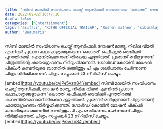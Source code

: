 ```yaml
---
title: "സിബി മലയിൽ സംവിധാനം ചെയ്ത് ആസിഫലി നായകനായ 'കൊത്ത്' ട്രെയ്‌ലർ പുറത്തിറങ്ങി"
date: 2022-09-02T16:47:10
draft: false
categories: ["Entertainment"]
tags: ['asifali', 'KOTHU OFFICIAL TRAILAR', 'Roshan mathew', 'sibimalayil']
author: "Beaumaris"
---
```


സിബി മലയിൽ സംവിധാനം ചെയ്ത് ആസിഫലി, റോഷൻ മാത്യു, നിഖില വിമൽ എന്നിവർ പ്രധാന കഥാപാത്രങ്ങളാകുന്ന 'കൊത്ത്' ഒഫീഷ്യൽ ട്രെയിലർ പുറത്തിറങ്ങി .ഹേമന്ത്കുമാറാണ് തിരക്കഥ എഴുതിയത്. പ്രശാന്ത് രവീന്ദ്രനാണ് ചിത്രത്തിന്റെ ഛായാഗ്രഹണം നിര്‍വ്വഹിക്കുന്നത്. ഗോൾഡ് കോയിൻ മോഷൻ പിക്ചർ കമ്പനിയുടെ ബാനറിൽ രഞ്ജിത്തും പി എം ശശിധരനും ചേർന്നാണ് ചിത്രം നിര്‍മ്മിക്കുന്നത്. ചിത്രം സപ്തംബർ 23 ന് റിലീസ് ചെയ്യും.

[embed]https://youtu.be/cvjPe5vzn84[/embed]
സിബി മലയിൽ സംവിധാനം ചെയ്ത് ആസിഫലി, റോഷൻ മാത്യു, നിഖില വിമൽ എന്നിവർ പ്രധാന കഥാപാത്രങ്ങളാകുന്ന 'കൊത്ത്' ഒഫീഷ്യൽ ട്രെയിലർ പുറത്തിറങ്ങി .ഹേമന്ത്കുമാറാണ് തിരക്കഥ എഴുതിയത്. പ്രശാന്ത് രവീന്ദ്രനാണ് ചിത്രത്തിന്റെ ഛായാഗ്രഹണം നിര്‍വ്വഹിക്കുന്നത്. ഗോൾഡ് കോയിൻ മോഷൻ പിക്ചർ കമ്പനിയുടെ ബാനറിൽ രഞ്ജിത്തും പി എം ശശിധരനും ചേർന്നാണ് ചിത്രം നിര്‍മ്മിക്കുന്നത്. ചിത്രം സപ്തംബർ 23 ന് റിലീസ് ചെയ്യും. [embed]https://youtu.be/cvjPe5vzn84[/embed]
